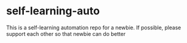 # self-learning-auto
This is a self-learning automation repo for a newbie. If possible, please support each other so that newbie can do better
